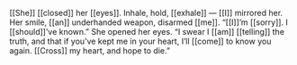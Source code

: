 [[She]] [[closed]] her [[eyes]]. Inhale, hold, [[exhale]] — [[I]] mirrored her. Her smile, [[an]] underhanded weapon, disarmed [[me]]. “[[I]]’m [[sorry]]. I [[should]]’ve known.” She opened her eyes. “I swear I [[am]] [[telling]] the truth, and that if you’ve kept me in your heart, I’ll [[come]] to know you again. [[Cross]] my heart, and hope to die.”
